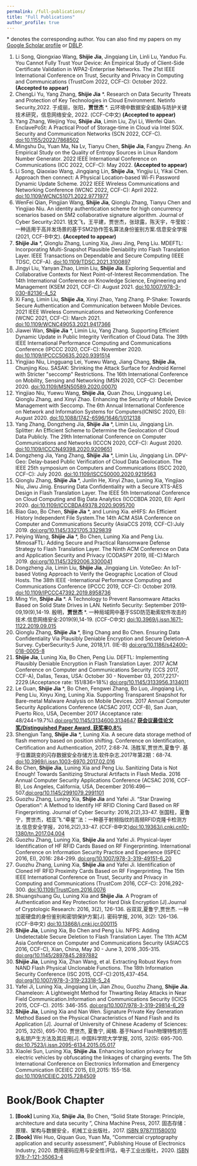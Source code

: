```yaml
---
permalink: /full-publications/
title: "Full Publications"
author_profile: true
---
```

\* denotes the corresponding author. 
You can also find my papers on my [Google Scholar profile](https://scholar.google.com/citations?user=4M16_LMAAAAJ&hl=zh-CN) or [DBLP](https://dblp.uni-trier.de/pid/51/10138-1.html).


1. Li Song, Qiongxiao Wang, **Shijie Jia**, Jingqiang Lin, Linli Lu, Yanduo Fu. You Cannot Fully Trust Your Device: An Empirical Study of Client-Side Certificate Validation in WPA2-Enterprise Networks. The 21st IEEE International Conference on Trust, Security and Privacy in Computing and Communications (TrustCom 2022, CCF-C): October 2022. **(Accepted to appear)** 
1. ChengLi Yu, Yang Zhang, **Shijie Jia** *. Research on Data Security Threats and Protection of Key Technologies in Cloud Environment. Netinfo Security,2022. 于成丽，张阳，**贾世杰** *. 云环境中数据安全威胁与防护关键技术研究，信息网络安全, 2022. (CCF-C中文) **(Accepted to appear)**  
1. Yang Zhang, Weijing You, **Shijie Jia**, Limin Liu, Ziyi Li, Wenfei Qian. EnclavePoSt: A Practical Proof of Storage-time in Cloud via Intel SGX. Security and Communication Networks (SCN 2022, CCF-C). [doi:10.1155/2022/7868502](https://doi.org/10.1155/2022/7868502) 
1. Mingshu Du, Yuan Ma, Na Lv, Tianyu Chen, **Shijie Jia**, Fangyu Zheng. An Empirical Study on the Quality of Entropy Sources in Linux Random Number Generator. 2022 IEEE International Conference on Communications (ICC 2022, CCF-C): May 2022. **(Accepted to appear)** 
1. Li Song, Qiaoxiao Wang, Jingqiang Lin, **Shijie Jia**, Yingjiu Li, Yikai Chen. Approach then connect: A Physical Location-based Wi-Fi Password Dynamic Update Scheme. 2022 IEEE Wireless Communications and Networking Conference (WCNC 2022, CCF-C): April 2022. [doi:10.1109/WCNC51071.2022.9771977](https://ieeexplore.ieee.org/abstract/document/9771977)
1. WenFei Qian, Pingjian Wang, **Shijie Jia**, Qionglu Zhang, Tianyu Chen  and Yingjiao Niu. An identity authentication scheme for high concurrency scenarios based on SM2 collaborative signature algorithm. Journal of Cyber Security:2021. 钱文飞，王平建，贾世杰，张琼露，陈天宇，牛莹姣：一种适用于高并发场景的基于SM2协作签名算法身份鉴别方案.信息安全学报(2021, CCF-B中文). **(Accepted to appear)** 
1. **Shijie Jia** *, Qionglu Zhang, Luning Xia, Jiwu Jing, Peng Liu. MDEFTL: Incorporating Multi-Snapshot Plausible Deniability into Flash Translation Layer. IEEE Transactions on Dependable and Secure Computing (IEEE TDSC, CCF-A). [doi:10.1109/TDSC.2021.3100897](https://ieeexplore.ieee.org/document/9502511)
1. Jingyi Liu, Yanyan Zhao, Limin Liu, **Shijie Jia**. Exploring Sequential and Collaborative Contexts for Next Point-of-Interest Recommendation. The 14th International Conference on Knowledge Science, Engineering and Management (KSEM 2021, CCF-C): August 2021. [doi:10.1007/978-3-030-82136-4_52](https://link.springer.com/chapter/10.1007/978-3-030-82136-4_52)
1. Xi Fang, Limin Liu, **Shijie Jia**, Xinyi Zhao, Yang Zhang. P-Shake: Towards Secure Authentication and Communication between Mobile Devices. 2021 IEEE Wireless Communications and Networking Conference (WCNC 2021, CCF-C): March 2021. [doi:10.1109/WCNC49053.2021.9417366](https://ieeexplore.ieee.org/document/9417366)
1. Jiawei Wan, **Shijie Jia** *, Limin Liu, Yang Zhang. Supporting Efficient Dynamic Update in Public Integrity Verification of Cloud Data. The 39th IEEE International Performance Computing and Communications Conference (IPCCC 2020, CCF-C): November 2020. [doi:10.1109/IPCCC50635.2020.9391514](https://ieeexplore.ieee.org/abstract/document/9391514)
1. Yingjiao Niu, Lingguang Lei, Yuewu Wang, Jiang Chang, **Shijie Jia**, Chunjing Kou. SASAK: Shrinking the Attack Surface for Android Kernel with Stricter "seccomp" Restrictions. The 16th International Conference on Mobility, Sensing and Networking (MSN 2020, CCF-C): December 2020. [doi:10.1109/MSN50589.2020.00070](https://ieeexplore.ieee.org/abstract/document/9394235) 
1. Yingjiao Niu, Yuewu Wang, **Shijie Jia**, Quan Zhou, Lingguang Lei, Qionglu Zhang, and Xinyi Zhao. Enhancing the Security of Mobile Device Management with Seccomp. The 6th Annual International Conference on Network and Information Systems for Computers(ICNISC 2020, EI): August 2020. [doi:10.1088/1742-6596/1646/1/012138](https://doi.org/10.1088/1742-6596/1646/1/012138) 
1. Yang Zhang, Dongzheng Jia, **Shijie Jia** *, Limin Liu, Jingqiang Lin. Splitter: An Efficient Scheme to Determine the Geolocation of Cloud Data Publicly. The 29th International Conference on Computer Communications and Networks (ICCCN 2020, CCF-C): August 2020. [doi:10.1109/ICCCN49398.2020.9209651](https://ieeexplore.ieee.org/abstract/document/9209651) 
1. Dongzheng Jia, Yang Zhang, **Shijie Jia** *, Limin Liu, Jingqiang Lin. DPV-Geo: Delay-based Public Verification of Cloud Data Geolocation. The IEEE 25th symposium on Computers and Communications (ISCC 2020, CCF-C): July 2020. [doi:10.1109/ISCC50000.2020.9219563](https://ieeexplore.ieee.org/abstract/document/9219563)  
1. Qionglu Zhang, **Shijie Jia** *, Junlin He, Xinyi Zhao, Luning Xia, Yingjiao Niu, Jiwu Jinig. Ensuring Data Confidentiality with a Secure XTS-AES Design in Flash Translation Layer. The IEEE 5th International Conference on Cloud Computing and Big Data Analytics (ICCCBDA 2020, EI): April 2020. [doi:10.1109/ICCCBDA49378.2020.9095700](https://ieeexplore.ieee.org/abstract/document/9095700)  
1. Biao Gao, Bo Chen, **Shijie Jia** *, and Luning Xia. eHIFS: An Efficient History Independent File System.The 14th ACM ASIA Conference on Computer and Communications Security (AsiaCCS 2019, CCF-C):July 2019. [doi:org/10.1145/3321705.3329839](https://dl.acm.org/doi/abs/10.1145/3321705.3329839)  
1. Peiying Wang, **Shijie Jia** *, Bo Chen, Luning Xia and Peng Liu. MimosaFTL: Adding Secure and Practical Ransomware Defense Strategy to Flash Translation Layer. The Ninth ACM Conference on Data and Application Security and Privacy (CODASPY 2019, IIE-C):March 2019. [doi:org/10.1145/3292006.3300041](https://dl.acm.org/doi/abs/10.1145/3292006.3300041)  
1. Dongzheng Jia, Limin Liu, **Shijie Jia**, Jingqiang Lin. VoteGeo: An IoT-based Voting Approach to Verify the Geographic Location of Cloud Hosts. The 38th IEEE -International Performance Computing and Communications Conference (IPCCC 2019, CCF-C): October 2019. [doi:10.1109/IPCCC47392.2019.8958736](https://ieeexplore.ieee.org/abstract/document/8958736)  
1. Ming Yin, **Shijie Jia** *. A Technology to Prevent Ransomware Attacks Based on Solid State Drives in LAN. Netinfo Security: September 2019-09,19(9),14-19. 殷明，**贾世杰** *. 一种局域网中基于SSD防范勒索软件攻击的技术.信息网络安全:2019(9),14-19. (CCF-C中文) [doi:10.3969/j.issn.1671-1122.2019.09.015](http://netinfo-security.org/CN/10.3969/j.issn.1671-1122.2019.09.015)  
1. Qionglu Zhang, **Shijie Jia** *, Bing Chang and Bo Chen. Ensuring Data Confidentiality Via Plausibly Deniable Encryption and Secure Deletion–A Survey. CyberSecurity:5 June, 2018,1/1. (IIE-B) [doi:org/10.1186/s42400-018-0005-8](https://cybersecurity.springeropen.com/articles/10.1186/s42400-018-0005-8)  
1. **Shijie Jia**, Luning Xia, Bo Chen, Peng Liu. DEFTL: Implementing Plausibly Deniable Encryption in Flash Translation Layer. 2017 ACM Conference on Computer and Communications Security (CCS 2017, CCF-A), Dallas, Texas, USA: October 30 - November 03, 2017,2217-2229.(Acceptance rate: 151/836=18%) [doi:org/10.1145/3133956.3134011](https://dl.acm.org/doi/abs/10.1145/3133956.3134011) 
1. Le Guan, **Shijie Jia** *, Bo Chen, Fengwei Zhang, Bo Luo, Jingqiang Lin, Peng Liu, Xinyu Xing, Luning Xia. Supporting Transparent Snapshot for Bare-metal Malware Analysis on Mobile Devices. 2017 Annual Computer Security Applications Conference (ACSAC 2017, CCF-B), San Juan, Puerto Rico, USA, December 2017 (Acceptance rate: 48/244=19.7%).[doi:org/10.1145/3134600.3134647](https://dl.acm.org/doi/10.1145/3134600.3134647) [**获会议最佳论文奖/Distinguished Paper Award, 获奖率0.8%**](https://www.acsac.org/archive/) 
1. Shengjun Tang, **Shijie Jia** *, Luning Xia. A secure data storage method of flash memory based on position shifting. Conference on Identification, Certification and Authentication, 2017, 2:68-74. 汤胜军,贾世杰,夏鲁宁. 基于位置跳变的闪存数据安全存储方法.软件杂志.2017年第2期：68-74. [doi:10.3969/j.issn.1003-6970.2017.02.016](https://www.cnki.com.cn/Article/CJFDTotal-RJZZ201702017.htm) 
1. Bo Chen, **Shijie Jia**, Luning Xia and Peng Liu. Sanitizing Data is Not Enough! Towards Sanitizing Structural Artifacts in Flash Media. 2016 Annual Computer Security Applications Conference (ACSAC 2016, CCF-B), Los Angeles, California, USA, December 2016:496—507.[doi:org/10.1145/2991079.2991101](https://dl.acm.org/doi/abs/10.1145/2991079.2991101) 
1. Guozhu Zhang, Luning Xia, **Shijie Jia** and Yafei Ji. “Star Drawing Operation”: A Method to Identify HF RFID Cloning Card Based on RF Fingerprinting. Journal of Cyber Security: 2016,2(2),33-47. 张国柱，夏鲁宁，贾世杰，嵇亚飞.“牵星”法：一种基于射频指纹的高频RFID克隆卡检测方法.信息安全学报，2016,2(2),33-47. (CCF-B中文)[doi:10.19363/j.cnki.cn10-1380/tn.2017.04.004](http://jcs.iie.ac.cn/xxaqxb/ch/reader/view_abstract.aspx?file_no=20170204&flag=1) 
1. Guozhu Zhang, Luning Xia, **Shijie Jia** and Yafei Ji. Physical-layer Identification of HF RFID Cards Based on RF Fingerprinting. International Conference on Information Security Practice and Experience (ISPEC 2016, EI), 2016: 284-299. [doi:org/10.1007/978-3-319-49151-6_20](https://link.springer.com/chapter/10.1007/978-3-319-49151-6_20) 
1. Guozhu Zhang, Luning Xia, **Shijie Jia** and Yafei Ji. Identification of Cloned HF RFID Proximity Cards Based on RF Fingerprinting. The 15th IEEE International Conference on Trust, Security and Privacy in Computing and Communications (TrustCom 2016, CCF-C): 2016,292-300. [doi:10.1109/TrustCom.2016.0076](https://ieeexplore.ieee.org/abstract/document/7846959) 
1. Shuangshuang Gu, Luning Xia and **Shijie Jia**. A Program of Authentication and Key Protection for Hard Disk Encryption [J].Journal of Cryptologic Research: 2016, 3(2), 126-136.  谷双双,夏鲁宁,贾世杰. 一种加密硬盘的身份鉴别和密钥保护方案[J]. 密码学报, 2016, 3(2): 126-136. (CCF-B中文) [doi:10.13868/j.cnki.jcr.000115](http://www.jcr.cacrnet.org.cn/CN/abstract/abstract128.shtml) 
1. **Shijie Jia**, Luning Xia, Bo Chen and Peng Liu. NFPS: Adding Undetectable Secure Deletion to Flash Translation Layer. The 11th ACM Asia Conference on Computer and Communications Security (ASIACCS 2016, CCF-C), Xian, China, May 30 - June 3, 2016 ,305-315. [doi:org/10.1145/2897845.2897882](https://dl.acm.org/doi/abs/10.1145/2897845.2897882) 
1. **Shijie Jia**, Luning Xia, Zhan Wang, et al. Extracting Robust Keys from NAND Flash Physical Unclonable Functions. The 18th Information Security Conference (ISC 2015, CCF-C):2015,437-454. [doi:org/10.1007/978-3-319-23318-5_24](https://link.springer.com/chapter/10.1007/978-3-319-23318-5_24) 
1. Yafei Ji, Luning Xia, Jingqiang Lin, Jian Zhou, Guozhu Zhang, **Shijie Jia**. Chameleon: A Lightweight Method for Thwarting Relay Attacks in Near Field Communication.Information and Communications Security (ICICS 2015, CCF-C). 2015: 346-355. [doi:org/10.1007/978-3-319-29814-6_29](https://link.springer.com/chapter/10.1007/978-3-319-29814-6_29) 
1. **Shijie Jia**, Luning Xia and Nan Wen. Signature Private Key Generation Method Based on the Physical Characteristics of Nand Flash and its Application [J]. Journal of University of Chinese Academy of Sciences: 2015, 32(5), 695-700. 贾世杰, 夏鲁宁, 闻楠. 基于Nand Flash物理特性的签名私钥产生方法及其应用[J]. 中国科学院大学学报, 2015, 32(5): 695-700. [doi:10.7523/j.issn.2095-6134.2015.05.017](http://journal.ucas.ac.cn/CN/10.7523/j.issn.2095-6134.2015.05.017) 
1. Xiaolei Sun, Luning Xia, **Shijie Jia**. Enhancing location privacy for electric vehicles by obfuscating the linkages of charging events. The 5th International Conference on Electronics Information and Emergency Communication (ICEIEC 2015, EI),2015: 155-158. [doi:10.1109/ICEIEC.2015.7284509](https://ieeexplore.ieee.org/abstract/document/7284509) 

Book/Book Chapter
======
1. **[Book]** Luning Xia, **Shijie Jia**, Bo Chen, “Solid State Storage: Principle, architecture and data security ”, China Machine Press, 2017. 固态存储：原理、架构与数据安全，机械工业出版社，2017. [ISBN 9787111580010](http://www.hzcourse.com/web/refbook/detail/7235/216)
1. **[Book]** Wei Huo, Qiquan Guo, Yuan Ma, “Commercial cryptography application and security assessment”, Publishing House of Electronics Industry, 2020. 商用密码应用与安全性评估，电子工业出版社，2020. [ISBN 978-7-121-35063-4](https://www.phei.com.cn/module/goods/wssd_content.jsp?bookid=55847)